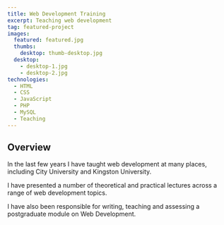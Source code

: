 ```yaml
---
title: Web Development Training
excerpt: Teaching web development
tag: featured-project
images:
  featured: featured.jpg
  thumbs:
    desktop: thumb-desktop.jpg
  desktop:
    - desktop-1.jpg
    - desktop-2.jpg
technologies:
  - HTML
  - CSS
  - JavaScript
  - PHP
  - MySQL
  - Teaching
---
```


## Overview

In the last few years I have taught web development at many places, including City University and Kingston University.

I have presented a number of theoretical and practical lectures across a range of web development topics.

I have also been responsible for writing, teaching and assessing a postgraduate module on Web Development.

